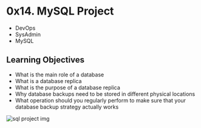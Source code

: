 # 0x14. MySQL Project

- DevOps
- SysAdmin
- MySQL

## Learning Objectives

- What is the main role of a database
- What is a database replica
- What is the purpose of a database replica
- Why database backups need to be stored in different physical locations
- What operation should you regularly perform to make sure that your database backup strategy actually works

![sql project img](https://s3.amazonaws.com/intranet-projects-files/holbertonschool-sysadmin_devops/280/KkrkDHT.png)